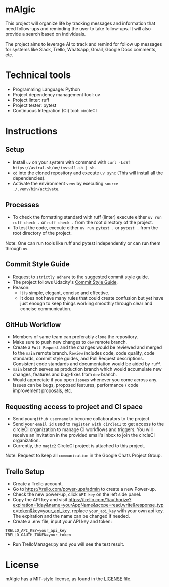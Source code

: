 # mAIgic
This project will organize life by tracking messages and information that need follow-ups and reminding the user to take follow-ups. It will also provide a search based on individuals.

The project aims to leverage AI to track and remind for follow up messages for systems like Slack, Trello, Whatsapp, Gmail, Google Docs comments, etc.

# Technical tools
- Programming Language: Python
- Project dependency management tool: uv
- Project linter: ruff
- Project tester: pytest
- Continuous Integration (CI) tool: circleCI

# Instructions
## Setup
- Install `uv` on your system with command with `curl -LsSf https://astral.sh/uv/install.sh | sh`.
- `cd` into the cloned repository and execute `uv sync` (This will install all the dependencies).
- Activate the environment `venv` by executing `source ./.venv/bin/activate`.

## Processes
- To check the formatting standard with ruff (linter) execute either `uv run ruff check .` or `ruff check .` from the root directory of the project.
- To test the code, execute either `uv run pytest .` or `pytest .` from the root directory of the project.

Note: One can run tools like ruff and pytest independently or can run them through `uv`.

## Commit Style Guide
- Request to `strictly adhere` to the suggested commit style guide.
- The project follows Udacity's [Commit Style Guide](https://udacity.github.io/git-styleguide/).
- Reason:
    - It is simple, elegant, concise and effective.
    - It does not have many rules that could create confusion but yet have just enough to keep things working smoothly through clear and concise communication.

## GitHub Workflow
- Members of same team can preferably `clone` the repository.
- Make sure to push new changes to `dev` remote branch.
- Create a `Pull Request` and the changes would be reviewed and merged to the `main` remote branch. `Review` includes code, code quality, code standards, commit style guides, and Pull Request descriptions. Consistent code standards and documentation would be aided by `ruff`.
- `main` branch serves as production branch which would accumulate new changes, features and bug-fixes from `dev` branch.
- Would appreciate if you open `issues` whenever you come across any. Issues can be bugs, proposed features, performance / code improvement proposals, etc.

## Requesting access to project and CI space
- Send your`github username` to become collaborators to the project.
- Send your `email id` used to `register with circleCI` to get access to the circleCI organization to manage CI workflows and triggers. You will receive an invitation in the provided email's inbox to join the circleCI organization.
- Currently, the `magic2` CircleCI project is attached to this project.

Note: Request to keep all `communication` in the Google Chats Project Group.

## Trello Setup
- Create a Trello account.
- Go to https://trello.com/power-ups/admin to create a new Power-up.
- Check the new power-up, click `API key` on the left side panel.
- Copy the API key and visit https://trello.com/1/authorize?expiration=1day&name=yourAppName&scope=read,write&response_type=token&key=your_api_key, replace `your_api_key` with your own api key. The expiration and the name can be changed if needed.
- Create a .env file, input your API key and token:
```
TRELLO_API_KEY=your_api_key
TRELLO_OAUTH_TOKEN=your_token
```
- Run TrelloManager.py and you will see the test result.

# License
mAIgic has a MIT-style license, as found in the [LICENSE](LICENSE) file.
